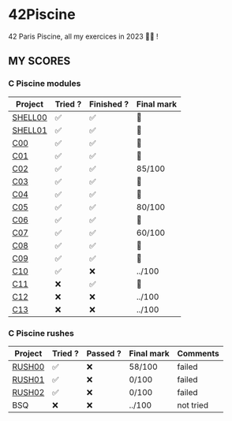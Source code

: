 # 42Piscine
 42 Paris Piscine, all my exercices in 2023 👨‍💻 !

 ## MY SCORES
### C Piscine modules

<div align="center">

| Project                                                   | Tried ? | Finished ? | Final mark |
| --------------------------------------------------------- | ------- | ---------- | ---------- |
| [SHELL00](https://github.com/xmesky/42Piscine/tree/main/shell-00)    | ✅      | ✅         | 💯          |
| [SHELL01](https://github.com/xmesky/42Piscine/tree/main/shell-01)     | ✅      | ✅         | 💯          |
| [C00](https://github.com/xmesky/42Piscine/tree/main/c-00)             | ✅      | ✅         | 💯          |
| [C01](https://github.com/xmesky/42Piscine/tree/main/c-01)             | ✅      | ✅         | 💯          |
| [C02](https://github.com/xmesky/42Piscine/tree/main/c-02)             | ✅      | ✅         |  85/100    |
| [C03](https://github.com/xmesky/42Piscine/tree/main/c-03)             | ✅      | ✅         | 💯          |
| [C04](https://github.com/xmesky/42Piscine/tree/main/c-04)             | ✅      | ✅         | 💯          |
| [C05](https://github.com/xmesky/42Piscine/tree/main/c-05)             | ✅      | ✅         |  80/100    |
| [C06](https://github.com/xmesky/42Piscine/tree/main/c-06)             | ✅      | ✅         | 💯          |
| [C07](https://github.com/xmesky/42Piscine/tree/main/c-07)             | ✅      | ✅         |  60/100    |
| [C08](https://github.com/xmesky/42Piscine/tree/main/c-08)             | ✅      | ✅         | 💯          |
| [C09](https://github.com/xmesky/42Piscine/tree/main/c-09)             | ✅      | ✅         | 💯          |
| [C10](https://github.com/xmesky/42Piscine/tree/main/c-10)             | ✅      | ❌         |  ../100    |
| [C11](https://github.com/xmesky/42Piscine/tree/main/c-11)             | ❌      | ✅         | 💯          |
| [C12](https://github.com/xmesky/42Piscine/tree/main/c-12)             | ❌      | ❌         |  ../100    |
| [C13](https://github.com/xmesky/42Piscine/tree/main/c-13)             | ❌      | ❌         |  ../100    |

</div>

### C Piscine rushes

<div align="center">

| Project                                              | Tried ? | Passed ? | Final mark | Comments  |
| ---------------------------------------------------- | ------- | -------- | ---------- | --------- |
| [RUSH00](https://github.com/rphlr/42piscine-rush00/) | ✅      | ❌       |  58/100    | failed    |
| [RUSH01](https://github.com/rphlr/42piscine-rush01/) | ✅      | ❌       |   0/100    | failed    |
| [RUSH02](https://github.com/rphlr/42piscine-rush02/) | ✅      | ❌       |   0/100    | failed    |
| BSQ                                                  | ❌      | ❌       |  ../100    | not tried |

</div>
